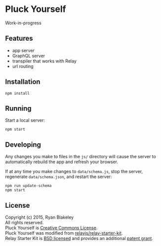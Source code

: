 # Pluck Yourself

Work-in-progress

## Features

- app server
- GraphQL server
- transpiler that works with Relay
- url routing

## Installation

```
npm install
```

## Running

Start a local server:

```
npm start
```

## Developing

Any changes you make to files in the `js/` directory will cause the server to
automatically rebuild the app and refresh your browser.

If at any time you make changes to `data/schema.js`, stop the server,
regenerate `data/schema.json`, and restart the server:

```
npm run update-schema
npm start
```

## License

Copyright (c) 2015, Ryan Blakeley  
All rights reserved.  
Pluck Yourself is [Creative Commons License](http://creativecommons.org/licenses/by-nc-nd/3.0/).  
Pluck Yourself was modified from [relayjs/relay-starter-kit](https://github.com/relayjs/relay-starter-kit).  
Relay Starter Kit is [BSD licensed](./LICENSE) and provides an additional [patent grant](./PATENTS).  
